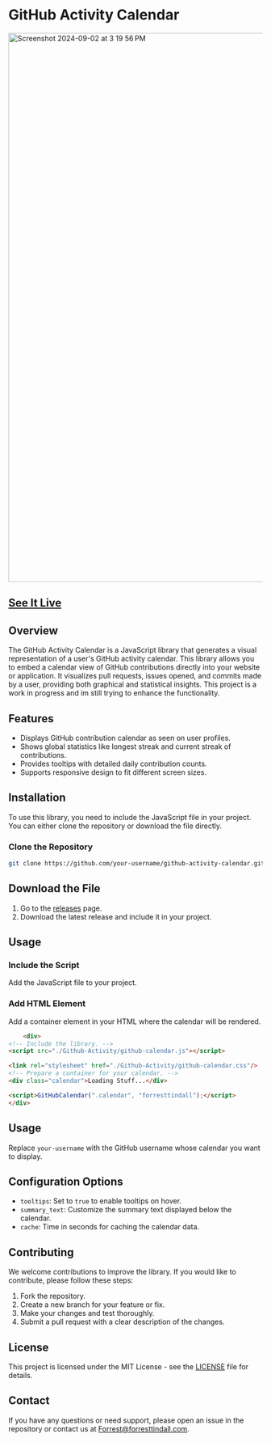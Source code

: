 # GitHub Activity Calendar

<img width="1086" alt="Screenshot 2024-09-02 at 3 19 56 PM" src="https://github.com/user-attachments/assets/7928c2f8-faf1-4278-87bf-c39ff696b3ae">


## [See It Live](https://forresttindall.github.io/Github-Activity-Calendar/)


## Overview

The GitHub Activity Calendar is a JavaScript library that generates a visual representation of a user's GitHub activity calendar. This library allows you to embed a calendar view of GitHub contributions directly into your website or application. It visualizes pull requests, issues opened, and commits made by a user, providing both graphical and statistical insights. This project is a work in progress and im still trying to enhance the functionality.

## Features

- Displays GitHub contribution calendar as seen on user profiles.
- Shows global statistics like longest streak and current streak of contributions.
- Provides tooltips with detailed daily contribution counts.
- Supports responsive design to fit different screen sizes.

## Installation

To use this library, you need to include the JavaScript file in your project. You can either clone the repository or download the file directly.

### Clone the Repository

```sh
git clone https://github.com/your-username/github-activity-calendar.git
```


## Download the File

1. Go to the [releases](link) page.
2. Download the latest release and include it in your project.

## Usage

### Include the Script

Add the JavaScript file to your project.

### Add HTML Element

Add a container element in your HTML where the calendar will be rendered.

```html
    <div>
<!-- Include the library. -->
<script src="./Github-Activity/github-calendar.js"></script>

<link rel="stylesheet" href="./Github-Activity/github-calendar.css"/>
<!-- Prepare a container for your calendar. -->
<div class="calendar">Loading Stuff...</div>

<script>GitHubCalendar(".calendar", "forresttindall");</script>
</div>

```
## Usage

Replace `your-username` with the GitHub username whose calendar you want to display.

## Configuration Options

- `tooltips`: Set to `true` to enable tooltips on hover.
- `summary_text`: Customize the summary text displayed below the calendar.
- `cache`: Time in seconds for caching the calendar data.

## Contributing

We welcome contributions to improve the library. If you would like to contribute, please follow these steps:

1. Fork the repository.
2. Create a new branch for your feature or fix.
3. Make your changes and test thoroughly.
4. Submit a pull request with a clear description of the changes.

## License

This project is licensed under the MIT License - see the [LICENSE](link) file for details.

## Contact

If you have any questions or need support, please open an issue in the repository or contact us at [Forrest@forresttindall.com](mailto:Forrest@forresttindall.com).





